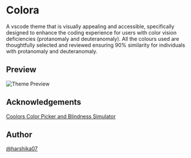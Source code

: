 # Colora

A vscode theme that is visually appealing and accessible, specifically designed to enhance the coding experience for users with color vision deficiencies (protanomaly and deuteranomaly).
All the colours used are thoughtfully selected and reviewed ensuring 90% similarity for individuals with protanomaly and deuteranomaly.

## Preview

![Theme Preview](https://vscode-themes.nyc3.cdn.digitaloceanspaces.com/profiles/YRlPAzmhoCPdj9KWScmUN6FVRQH2/yA7vp6lM-default.jpeg)

## Acknowledgements

[Coolors Color Picker and Blindness Simulator](https://coolors.co)

## Author

[@harshika07](https://github.com/harshika07)
